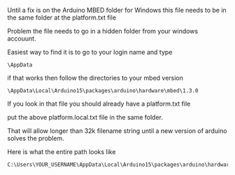 Until a fix is on the Arduino MBED folder for Windows this file needs to be in the same folder at the platform.txt file


Problem the file needs to go in a hidden folder from your windows accouunt.

Easiest way to find it is to go to your login name and type 

```
\AppData
```

if that works then follow the directories to your mbed version

```
\AppData\Local\Arduino15\packages\arduino\hardware\mbed\1.3.0
```

If you look in that file you should already have a platform.txt file


put the above platform.local.txt file in the same  folder.


That will allow longer than 32k filename string until a new version of arduino solves the problem.



Here is what the entire path looks like 
```
C:\Users\YOUR_USERNAME\AppData\Local\Arduino15\packages\arduino\hardware\mbed\1.3.0
```





